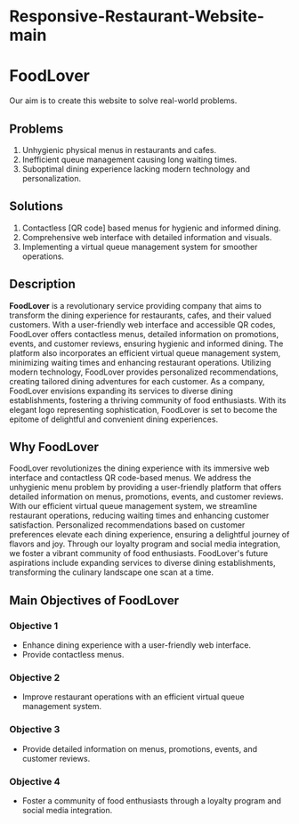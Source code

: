 # Responsive-Restaurant-Website-main

# FoodLover

Our aim is to create this website to solve real-world problems.

## Problems

1. Unhygienic physical menus in restaurants and cafes.
2. Inefficient queue management causing long waiting times.
3. Suboptimal dining experience lacking modern technology and personalization.

## Solutions

1. Contactless [QR code] based menus for hygienic and informed dining.
2. Comprehensive web interface with detailed information and visuals.
3. Implementing a virtual queue management system for smoother operations.

## Description

**FoodLover** is a revolutionary service providing company that aims to transform the dining experience for restaurants, cafes, and their valued customers. With a user-friendly web interface and accessible QR codes, FoodLover offers contactless menus, detailed information on promotions, events, and customer reviews, ensuring hygienic and informed dining. The platform also incorporates an efficient virtual queue management system, minimizing waiting times and enhancing restaurant operations. Utilizing modern technology, FoodLover provides personalized recommendations, creating tailored dining adventures for each customer. As a company, FoodLover envisions expanding its services to diverse dining establishments, fostering a thriving community of food enthusiasts. With its elegant logo representing sophistication, FoodLover is set to become the epitome of delightful and convenient dining experiences.

## Why FoodLover

FoodLover revolutionizes the dining experience with its immersive web interface and contactless QR code-based menus. We address the unhygienic menu problem by providing a user-friendly platform that offers detailed information on menus, promotions, events, and customer reviews. With our efficient virtual queue management system, we streamline restaurant operations, reducing waiting times and enhancing customer satisfaction. Personalized recommendations based on customer preferences elevate each dining experience, ensuring a delightful journey of flavors and joy. Through our loyalty program and social media integration, we foster a vibrant community of food enthusiasts. FoodLover's future aspirations include expanding services to diverse dining establishments, transforming the culinary landscape one scan at a time.

## Main Objectives of FoodLover

### Objective 1

- Enhance dining experience with a user-friendly web interface.
- Provide contactless menus.

### Objective 2

- Improve restaurant operations with an efficient virtual queue management system.

### Objective 3

- Provide detailed information on menus, promotions, events, and customer reviews.

### Objective 4

- Foster a community of food enthusiasts through a loyalty program and social media integration.

